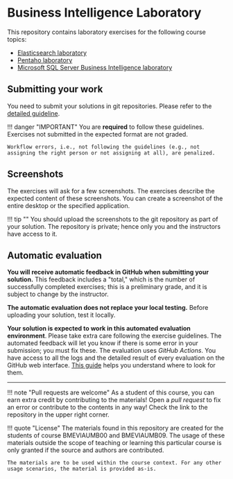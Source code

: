 # Business Intelligence Laboratory

This repository contains laboratory exercises for the following course topics:

- [Elasticsearch laboratory](elasticsearch/index.md)
- [Pentaho laboratory](pentaho/index.md)
- [Microsoft SQL Server Business Intelligence laboratory](mssql/index.md)

## Submitting your work

You need to submit your solutions in git repositories. Please refer to the [detailed guideline](GitHub.md).

!!! danger "IMPORTANT"
    You are **required** to follow these guidelines. Exercises not submitted in the expected format are not graded.

    Workflow errors, i.e., not following the guidelines (e.g., not assigning the right person or not assigning at all), are penalized.

## Screenshots

The exercises will ask for a few screenshots. The exercises describe the expected content of these screenshots. You can create a screenshot of the entire desktop or the specified application.

!!! tip ""
    You should upload the screenshots to the git repository as part of your solution. The repository is private; hence only you and the instructors have access to it.

## Automatic evaluation

**You will receive automatic feedback in GitHub when submitting your solution.** This feedback includes a "total," which is the number of successfully completed exercises; this is a preliminary grade, and it is subject to change by the instructor.

**The automatic evaluation does not replace your local testing.** Before uploading your solution, test it locally.

**Your solution is expected to work in this automated evaluation environment**. Please take extra care following the exercise guidelines. The automated feedback will let you know if there is some error in your submission; you must fix these. The evaluation uses _GitHub Actions_. You have access to all the logs and the detailed result of every evaluation on the GitHub web interface. [This guide](GitHub-Actions.md) helps you understand where to look for them.

---

!!! note "Pull requests are welcome"
    As a student of this course, you can earn extra credit by contributing to the materials! Open a _pull request_ to fix an error or contribute to the contents in any way! Check the link to the repository in the upper right corner.

!!! quote "License"
    The materials found in this repository are created for the students of course BMEVIAUMB00 and BMEVIAUMB09. The usage of these materials outside the scope of teaching or learning this particular course is only granted if the source and authors are contributed.

    The materials are to be used within the course context. For any other usage scenarios, the material is provided as-is.
